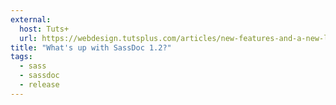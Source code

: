 ```yaml
---
external:
  host: Tuts+
  url: https://webdesign.tutsplus.com/articles/new-features-and-a-new-look-for-sassdoc--cms-21914
title: "What's up with SassDoc 1.2?"
tags:
  - sass
  - sassdoc
  - release
---
```

